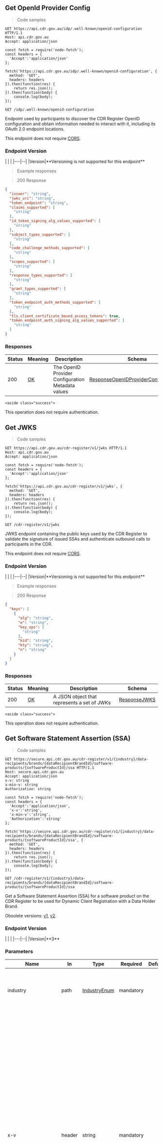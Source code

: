 

<!-- Endpoint tag group description -->
<!-- Register Operations endpoints -->

<h2 id="cdr-register-api_get-openid-provider-config">Get OpenId Provider Config</h2>
<p id="get-openid-provider-config" class="orig-anchor"></p>

> Code samples

```http
GET https://api.cdr.gov.au/idp/.well-known/openid-configuration HTTP/1.1
Host: api.cdr.gov.au
Accept: application/json
```

```javascript--nodejs
const fetch = require('node-fetch');
const headers = {
  'Accept':'application/json'
};

fetch('https://api.cdr.gov.au/idp/.well-known/openid-configuration', {
  method: 'GET',
  headers: headers
}).then(function(res) {
    return res.json();
}).then(function(body) {
    console.log(body);
});
```

`GET /idp/.well-known/openid-configuration`

Endpoint used by participants to discover the CDR Register OpenID configuration and obtain information needed to interact with it, including its OAuth 2.0 endpoint locations.

This endpoint does not require [CORS](#cors).

<h3 id="cdr-register-api_get-openid-provider-config_endpoint-version">Endpoint Version</h3>
|   |  |
|---|--|
|Version|**Versioning is not supported for this endpoint**

> Example responses

> 200 Response

```json
{
  "issuer": "string",
  "jwks_uri": "string",
  "token_endpoint": "string",
  "claims_supported": [
    "string"
  ],
  "id_token_signing_alg_values_supported": [
    "string"
  ],
  "subject_types_supported": [
    "string"
  ],
  "code_challenge_methods_supported": [
    "string"
  ],
  "scopes_supported": [
    "string"
  ],
  "response_types_supported": [
    "string"
  ],
  "grant_types_supported": [
    "string"
  ],
  "token_endpoint_auth_methods_supported": [
    "string"
  ],
  "tls_client_certificate_bound_access_tokens": true,
  "token_endpoint_auth_signing_alg_values_supported": [
    "string"
  ]
}
```

<h3 id="cdr-register-api_get-openid-provider-config_responses">Responses</h3>

|Status|Meaning|Description|Schema|
|---|---|---|---|
|200|[OK](https://tools.ietf.org/html/rfc7231#section-6.3.1)|The OpenID Provider Configuration Metadata values|[ResponseOpenIDProviderConfigMetadata](#schemacdr-register-apiresponseopenidproviderconfigmetadata)|

  
    <aside class="success">
This operation does not require authentication.
</aside>

  

<h2 id="cdr-register-api_get-jwks">Get JWKS</h2>
<p id="get-jwks" class="orig-anchor"></p>

> Code samples

```http
GET https://api.cdr.gov.au/cdr-register/v1/jwks HTTP/1.1
Host: api.cdr.gov.au
Accept: application/json
```

```javascript--nodejs
const fetch = require('node-fetch');
const headers = {
  'Accept':'application/json'
};

fetch('https://api.cdr.gov.au/cdr-register/v1/jwks', {
  method: 'GET',
  headers: headers
}).then(function(res) {
    return res.json();
}).then(function(body) {
    console.log(body);
});
```

`GET /cdr-register/v1/jwks`

JWKS endpoint containing the public keys used by the CDR Register to validate the signature of issued SSAs and authenticate outbound calls to participants in the CDR.

This endpoint does not require [CORS](#cors).

<h3 id="cdr-register-api_get-jwks_endpoint-version">Endpoint Version</h3>
|   |  |
|---|--|
|Version|**Versioning is not supported for this endpoint**

> Example responses

> 200 Response

```json
{
  "keys": [
    {
      "alg": "string",
      "e": "string",
      "key_ops": [
        "string"
      ],
      "kid": "string",
      "kty": "string",
      "n": "string"
    }
  ]
}
```

<h3 id="cdr-register-api_get-jwks_responses">Responses</h3>

|Status|Meaning|Description|Schema|
|---|---|---|---|
|200|[OK](https://tools.ietf.org/html/rfc7231#section-6.3.1)|A JSON object that represents a set of JWKs|[ResponseJWKS](#schemacdr-register-apiresponsejwks)|

  
    <aside class="success">
This operation does not require authentication.
</aside>

  

<h2 id="cdr-register-api_get-software-statement-assertion-ssa">Get Software Statement Assertion (SSA)</h2>
<p id="get-software-statement-assertion-ssa" class="orig-anchor"></p>

> Code samples

```http
GET https://secure.api.cdr.gov.au/cdr-register/v1/{industry}/data-recipients/brands/{dataRecipientBrandId}/software-products/{softwareProductId}/ssa HTTP/1.1
Host: secure.api.cdr.gov.au
Accept: application/json
x-v: string
x-min-v: string
Authorization: string
```

```javascript--nodejs
const fetch = require('node-fetch');
const headers = {
  'Accept':'application/json',
  'x-v':'string',
  'x-min-v':'string',
  'Authorization':'string'
};

fetch('https://secure.api.cdr.gov.au/cdr-register/v1/{industry}/data-recipients/brands/{dataRecipientBrandId}/software-products/{softwareProductId}/ssa', {
  method: 'GET',
  headers: headers
}).then(function(res) {
    return res.json();
}).then(function(body) {
    console.log(body);
});
```

`GET /cdr-register/v1/{industry}/data-recipients/brands/{dataRecipientBrandId}/software-products/{softwareProductId}/ssa`

Get a Software Statement Assertion (SSA) for a software product on the CDR Register to be used for Dynamic Client Registration with a Data Holder Brand.

Obsolete versions: [v1](includes/obsolete/get-software-statement-assertion-v1.html), [v2](includes/obsolete/get-software-statement-assertion-v2.html).

<h3 id="cdr-register-api_get-software-statement-assertion-ssa_endpoint-version">Endpoint Version</h3>
|   |  |
|---|--|
|Version|**3**

<h3 id="cdr-register-api_get-software-statement-assertion-ssa_parameters">Parameters</h3>

|Name|In|Type|Required|Default|Description|
|---|---|---|---|---|---|
|industry|path|[IndustryEnum](#schemacdr-register-apiindustryenum)|mandatory||The industry the participant is retrieving data for (Banking, etc.)|
|x-v|header|string|mandatory||Version of the API endpoint requested by the client. Must be set to a positive integer. The endpoint should respond with the highest supported version between [_x-min-v_](#request-headers) and [_x-v_](#request-headers). If the value of [_x-min-v_](#request-headers) is equal to or higher than the value of [_x-v_](#request-headers) then the [_x-min-v_](#request-headers) header should be treated as absent. If all versions requested are not supported then the endpoint **MUST** respond with a `406 Not Acceptable`. See [HTTP Headers](#request-headers).|
|x-min-v|header|string|optional||Minimum version of the API endpoint requested by the client. Must be set to a positive integer if provided. The endpoint should respond with the highest supported version between [_x-min-v_](#request-headers) and [_x-v_](#request-headers). If all versions requested are not supported then the endpoint **MUST** respond with a `406 Not Acceptable`.|
|dataRecipientBrandId|path|string|mandatory||Unique id for the Accredited Data Recipient Brand that the Software Product is associated with in the CDR Register.|
|softwareProductId|path|string|mandatory||Unique id for the Accredited Data Recipient Software Product in the CDR Register.|
|Authorization|header|[ExternalRef](#common-field-types)|mandatory||An Authorisation Token as per **[[RFC6750]](#nref-RFC6750)**.|

<h4 id="cdr-register-api_get-software-statement-assertion-ssa_enumerated-values-parameters">Enumerated Values</h4>

|Parameter|Value|
|---|---|
|industry|banking|
|industry|energy|
|industry|telco|
|industry|all|

> Example responses

> 200 Response

```json
"string"
```

<h3 id="cdr-register-api_get-software-statement-assertion-ssa_responses">Responses</h3>

|Status|Meaning|Description|Schema|
|---|---|---|---|
|200|[OK](https://tools.ietf.org/html/rfc7231#section-6.3.1)|Successful response|string|
|400|[Bad Request](https://tools.ietf.org/html/rfc7231#section-6.5.1)|Missing Required Header / Invalid Version / Invalid Path Parameter|[ResponseErrorListV2](#schemacdr-register-apiresponseerrorlistv2)|
|401|[Unauthorized](https://tools.ietf.org/html/rfc7235#section-3.1)|Invalid Bearer Token|None|
|403|[Forbidden](https://tools.ietf.org/html/rfc7231#section-6.5.3)|Invalid BrandId|[ResponseErrorListV2](#schemacdr-register-apiresponseerrorlistv2)|
|404|[Not Found](https://tools.ietf.org/html/rfc7231#section-6.5.4)|Invalid Software Product|[ResponseErrorListV2](#schemacdr-register-apiresponseerrorlistv2)|
|406|[Not Acceptable](https://tools.ietf.org/html/rfc7231#section-6.5.6)|Unsupported Version|[ResponseErrorListV2](#schemacdr-register-apiresponseerrorlistv2)|
|422|[Unprocessable Entity](https://tools.ietf.org/html/rfc2518#section-10.3)|SSA validation failed|[ResponseErrorListV2](#schemacdr-register-apiresponseerrorlistv2)|

<h3 id="cdr-register-api_get-software-statement-assertion-ssa_response-headers">Response Headers</h3>

|Status|Header|Type|Required|Description|
|---|---|---|---|---|
|200|x-v|string|optional|The [payload version](#response-headers) that the endpoint has responded with.|
|401|WWW-Authenticate|[ExternalRef](#common-field-types)|optional|The Response Header Field as per **[[RFC6750]](#nref-RFC6750)**.|

  
    
      <aside class="notice">
To perform this operation, you must be authenticated and authorised with the following scopes:
<a href="#authorisation-scopes">cdr-register:read.</a>
</aside>

    
  

<!-- Endpoint tag group description -->
<!-- Register Data Holder discovery endpoints -->

<h2 id="cdr-register-api_get-data-holder-brands">Get Data Holder Brands</h2>
<p id="get-data-holder-brands" class="orig-anchor"></p>

> Code samples

```http
GET https://secure.api.cdr.gov.au/cdr-register/v1/{industry}/data-holders/brands HTTP/1.1
Host: secure.api.cdr.gov.au
Accept: application/json
Authorization: string
x-v: string
x-min-v: string
```

```javascript--nodejs
const fetch = require('node-fetch');
const headers = {
  'Accept':'application/json',
  'Authorization':'string',
  'x-v':'string',
  'x-min-v':'string'
};

fetch('https://secure.api.cdr.gov.au/cdr-register/v1/{industry}/data-holders/brands', {
  method: 'GET',
  headers: headers
}).then(function(res) {
    return res.json();
}).then(function(body) {
    console.log(body);
});
```

`GET /cdr-register/v1/{industry}/data-holders/brands`

Allows Data Recipients to discover Data Holder Brands available in the CDR ecosystem.

Obsolete versions: [v1](includes/obsolete/get-data-holder-brands-v1.html).

<h3 id="cdr-register-api_get-data-holder-brands_endpoint-version">Endpoint Version</h3>
|   |  |
|---|--|
|Version|**2**

<h3 id="cdr-register-api_get-data-holder-brands_parameters">Parameters</h3>

|Name|In|Type|Required|Default|Description|
|---|---|---|---|---|---|
|industry|path|[IndustryEnum](#schemacdr-register-apiindustryenum)|mandatory||The industry the participant is retrieving data for (Banking, etc.)|
|Authorization|header|[ExternalRef](#common-field-types)|mandatory||An Authorisation Token as per **[[RFC6750]](#nref-RFC6750)**.|
|x-v|header|string|mandatory||Version of the API endpoint requested by the client. Must be set to a positive integer. The endpoint should respond with the highest supported version between [_x-min-v_](#request-headers) and [_x-v_](#request-headers). If the value of [_x-min-v_](#request-headers) is equal to or higher than the value of [_x-v_](#request-headers) then the [_x-min-v_](#request-headers) header should be treated as absent. If all versions requested are not supported then the endpoint **MUST** respond with a `406 Not Acceptable`. See [HTTP Headers](#request-headers).|
|x-min-v|header|string|optional||Minimum version of the API endpoint requested by the client. Must be set to a positive integer if provided. The endpoint should respond with the highest supported version between [_x-min-v_](#request-headers) and [_x-v_](#request-headers). If all versions requested are not supported then the endpoint **MUST** respond with a `406 Not Acceptable`.|
|updated-since|query|[DateTimeString](#common-field-types)|optional||Query filter returns results updated since the specified date-time.|
|page|query|[PositiveInteger](#common-field-types)|optional|`1`|Page of results to request (standard pagination).|
|page-size|query|[PositiveInteger](#common-field-types)|optional|`25`|Page size to request. Default is 25 (standard pagination).|

<h4 id="cdr-register-api_get-data-holder-brands_enumerated-values-parameters">Enumerated Values</h4>

|Parameter|Value|
|---|---|
|industry|banking|
|industry|energy|
|industry|telco|
|industry|all|

> Example responses

> 200 Response

```json
{
  "data": [
    {
      "dataHolderBrandId": "string",
      "brandName": "string",
      "industries": [
        "banking"
      ],
      "logoUri": "string",
      "legalEntity": {
        "legalEntityId": "string",
        "legalEntityName": "string",
        "logoUri": "string",
        "registrationNumber": "string",
        "registrationDate": "string",
        "registeredCountry": "string",
        "abn": "string",
        "acn": "string",
        "arbn": "string",
        "anzsicDivision": "string",
        "organisationType": "SOLE_TRADER",
        "status": "ACTIVE"
      },
      "status": "ACTIVE",
      "endpointDetail": {
        "version": "string",
        "publicBaseUri": "string",
        "resourceBaseUri": "string",
        "infosecBaseUri": "string",
        "extensionBaseUri": "string",
        "websiteUri": "string"
      },
      "authDetails": [
        {
          "registerUType": "SIGNED-JWT",
          "jwksEndpoint": "string"
        }
      ],
      "lastUpdated": "string"
    }
  ],
  "links": {
    "first": "string",
    "last": "string",
    "next": "string",
    "prev": "string",
    "self": "string"
  },
  "meta": {
    "totalPages": 0,
    "totalRecords": 0
  }
}
```

<h3 id="cdr-register-api_get-data-holder-brands_responses">Responses</h3>

|Status|Meaning|Description|Schema|
|---|---|---|---|
|200|[OK](https://tools.ietf.org/html/rfc7231#section-6.3.1)|Successful response|[ResponseRegisterDataHolderBrandList](#schemacdr-register-apiresponseregisterdataholderbrandlist)|
|400|[Bad Request](https://tools.ietf.org/html/rfc7231#section-6.5.1)|Missing Required Header / Invalid Version / Invalid Path Parameter|[ResponseErrorListV2](#schemacdr-register-apiresponseerrorlistv2)|
|401|[Unauthorized](https://tools.ietf.org/html/rfc7235#section-3.1)|Invalid Bearer Token|None|
|406|[Not Acceptable](https://tools.ietf.org/html/rfc7231#section-6.5.6)|Unsupported Version|[ResponseErrorListV2](#schemacdr-register-apiresponseerrorlistv2)|

<h3 id="cdr-register-api_get-data-holder-brands_response-headers">Response Headers</h3>

|Status|Header|Type|Required|Description|
|---|---|---|---|---|
|200|x-v|string|mandatory|The [payload version](#response-headers) that the endpoint has responded with.|
|401|WWW-Authenticate|[ExternalRef](#common-field-types)|optional|The Response Header Field as per **[[RFC6750]](#nref-RFC6750)**.|

  
    
      <aside class="notice">
To perform this operation, you must be authenticated and authorised with the following scopes:
<a href="#authorisation-scopes">cdr-register:read.</a>
</aside>

    
  

<h2 id="cdr-register-api_get-data-holder-brands-summary">Get Data Holder Brands Summary</h2>
<p id="get-data-holder-brands-summary" class="orig-anchor"></p>

> Code samples

```http
GET https://api.cdr.gov.au/cdr-register/v1/{industry}/data-holders/brands/summary HTTP/1.1
Host: api.cdr.gov.au
Accept: application/json
x-v: string
x-min-v: string
If-None-Match: string
```

```javascript--nodejs
const fetch = require('node-fetch');
const headers = {
  'Accept':'application/json',
  'x-v':'string',
  'x-min-v':'string',
  'If-None-Match':'string'
};

fetch('https://api.cdr.gov.au/cdr-register/v1/{industry}/data-holders/brands/summary', {
  method: 'GET',
  headers: headers
}).then(function(res) {
    return res.json();
}).then(function(body) {
    console.log(body);
});
```

`GET /cdr-register/v1/{industry}/data-holders/brands/summary`

Endpoint used by participants to discover public details of Data Holder Brands from the CDR Register.

<h3 id="cdr-register-api_get-data-holder-brands-summary_endpoint-version">Endpoint Version</h3>
|   |  |
|---|--|
|Version|**1**

<h3 id="cdr-register-api_get-data-holder-brands-summary_parameters">Parameters</h3>

|Name|In|Type|Required|Default|Description|
|---|---|---|---|---|---|
|industry|path|[IndustryEnum](#schemacdr-register-apiindustryenum)|mandatory||The industry the participant is retrieving data for (Banking, etc.)|
|x-v|header|string|mandatory||Version of the API endpoint requested by the client. Must be set to a positive integer. The endpoint should respond with the highest supported version between [_x-min-v_](#request-headers) and [_x-v_](#request-headers). If the value of [_x-min-v_](#request-headers) is equal to or higher than the value of [_x-v_](#request-headers) then the [_x-min-v_](#request-headers) header should be treated as absent. If all versions requested are not supported then the endpoint **MUST** respond with a `406 Not Acceptable`. See [HTTP Headers](#request-headers).|
|x-min-v|header|string|optional||Minimum version of the API endpoint requested by the client. Must be set to a positive integer if provided. The endpoint should respond with the highest supported version between [_x-min-v_](#request-headers) and [_x-v_](#request-headers). If all versions requested are not supported then the endpoint **MUST** respond with a `406 Not Acceptable`.|
|If-None-Match|header|[ASCIIString](#common-field-types)|optional||Makes the request method conditional on a recipient cache or origin server not having any current representation of the target resource with an entity-tag that does not match any of those listed in the field-value.|

<h4 id="cdr-register-api_get-data-holder-brands-summary_enumerated-values-parameters">Enumerated Values</h4>

|Parameter|Value|
|---|---|
|industry|banking|
|industry|energy|
|industry|telco|
|industry|all|

> Example responses

> 200 Response

```json
{
  "data": [
    {
      "dataHolderBrandId": "string",
      "interimId": "string",
      "brandName": "string",
      "publicBaseUri": "string",
      "logoUri": "string",
      "industries": [
        "banking"
      ],
      "lastUpdated": "string",
      "abn": "string",
      "acn": "string",
      "arbn": "string"
    }
  ],
  "links": {
    "self": "string"
  },
  "meta": {}
}
```

<h3 id="cdr-register-api_get-data-holder-brands-summary_responses">Responses</h3>

|Status|Meaning|Description|Schema|
|---|---|---|---|
|200|[OK](https://tools.ietf.org/html/rfc7231#section-6.3.1)|Successful response|[ResponseDataHoldersBrandSummaryList](#schemacdr-register-apiresponsedataholdersbrandsummarylist)|
|304|[Not Modified](https://tools.ietf.org/html/rfc7232#section-4.1)|Not Modified - The current representation of the target resource matches with the entity-tag provided in the _If-None-Match_ request header|None|
|400|[Bad Request](https://tools.ietf.org/html/rfc7231#section-6.5.1)|Missing Required Header / Invalid Version / Invalid Path Parameter|[ResponseErrorListV2](#schemacdr-register-apiresponseerrorlistv2)|
|404|[Not Found](https://tools.ietf.org/html/rfc7231#section-6.5.4)|Industry Not Found|[ResponseErrorListV2](#schemacdr-register-apiresponseerrorlistv2)|
|406|[Not Acceptable](https://tools.ietf.org/html/rfc7231#section-6.5.6)|Unsupported Version|[ResponseErrorListV2](#schemacdr-register-apiresponseerrorlistv2)|

<h3 id="cdr-register-api_get-data-holder-brands-summary_response-headers">Response Headers</h3>

|Status|Header|Type|Required|Description|
|---|---|---|---|---|
|200|x-v|string|mandatory|The [payload version](#response-headers) that the endpoint has responded with.|
|200|Etag|[ASCIIString](#common-field-types)|optional|Entity tag that uniquely represents the requested resource.|
|304|Etag|[ASCIIString](#common-field-types)|optional|Entity tag that uniquely represents the requested resource.|

  
    <aside class="success">
This operation does not require authentication.
</aside>

  

<h2 id="cdr-register-api_get-data-holder-statuses">Get Data Holder Statuses</h2>
<p id="get-data-holder-statuses" class="orig-anchor"></p>

> Code samples

```http
GET https://api.cdr.gov.au/cdr-register/v1/{industry}/data-holders/status HTTP/1.1
Host: api.cdr.gov.au
Accept: application/json
x-v: 1
x-min-v: string
If-None-Match: string
```

```javascript--nodejs
const fetch = require('node-fetch');
const headers = {
  'Accept':'application/json',
  'x-v':'1',
  'x-min-v':'string',
  'If-None-Match':'string'
};

fetch('https://api.cdr.gov.au/cdr-register/v1/{industry}/data-holders/status', {
  method: 'GET',
  headers: headers
}).then(function(res) {
    return res.json();
}).then(function(body) {
    console.log(body);
});
```

`GET /cdr-register/v1/{industry}/data-holders/status`

Endpoint used by participants to discover the statuses for Data Holders from the CDR Register.

<h3 id="cdr-register-api_get-data-holder-statuses_endpoint-version">Endpoint Version</h3>
|   |  |
|---|--|
|Version|**1**

<h3 id="cdr-register-api_get-data-holder-statuses_parameters">Parameters</h3>

|Name|In|Type|Required|Default|Description|
|---|---|---|---|---|---|
|industry|path|[IndustryEnum](#schemacdr-register-apiindustryenum)|mandatory||The industry the participant is retrieving data for (Banking, etc.)|
|x-v|header|string|optional|`1`|The version of the API endpoint requested by the client. Must be set to a positive integer. For backwards compatiblity defaults to `1` if absent. Note that once version 1 is decommissioned the header will be mandatory for a valid response to be obtained.|
|x-min-v|header|string|optional||The [minimum version](#http-headers) of the API endpoint requested by the client. Must be set to a positive integer if provided.|
|If-None-Match|header|[ASCIIString](#common-field-types)|optional||Makes the request method conditional on a recipient cache or origin server not having any current representation of the target resource with an entity-tag that does not match any of those listed in the field-value.|

<h4 id="cdr-register-api_get-data-holder-statuses_enumerated-values-parameters">Enumerated Values</h4>

|Parameter|Value|
|---|---|
|industry|banking|
|industry|energy|
|industry|telco|
|industry|all|

> Example responses

> 200 Response

```json
{
  "data": [
    {
      "legalEntityId": "string",
      "status": "ACTIVE"
    }
  ],
  "links": {
    "self": "string"
  },
  "meta": {}
}
```

<h3 id="cdr-register-api_get-data-holder-statuses_responses">Responses</h3>

|Status|Meaning|Description|Schema|
|---|---|---|---|
|200|[OK](https://tools.ietf.org/html/rfc7231#section-6.3.1)|Successful response|[DataHoldersStatusList](#schemacdr-register-apidataholdersstatuslist)|
|304|[Not Modified](https://tools.ietf.org/html/rfc7232#section-4.1)|Not Modified - The current representation of the target resource matches with the entity-tag provided in the _If-None-Match_ request header|None|
|400|[Bad Request](https://tools.ietf.org/html/rfc7231#section-6.5.1)|Missing Required Header / Invalid Version / Invalid Path Parameter|[ResponseErrorListV2](#schemacdr-register-apiresponseerrorlistv2)|
|406|[Not Acceptable](https://tools.ietf.org/html/rfc7231#section-6.5.6)|Unsupported Version|[ResponseErrorListV2](#schemacdr-register-apiresponseerrorlistv2)|

<h3 id="cdr-register-api_get-data-holder-statuses_response-headers">Response Headers</h3>

|Status|Header|Type|Required|Description|
|---|---|---|---|---|
|200|x-v|string|mandatory|The [payload version](#response-headers) that the endpoint has responded with.|
|200|Etag|[ASCIIString](#common-field-types)|optional|Entity tag that uniquely represents the requested resource.|
|304|Etag|[ASCIIString](#common-field-types)|optional|Entity tag that uniquely represents the requested resource.|

  
    <aside class="success">
This operation does not require authentication.
</aside>

  

<!-- Endpoint tag group description -->
<!-- Register Data Recipient discovery endpoints -->

<h2 id="cdr-register-api_get-software-products-statuses">Get Software Products Statuses</h2>
<p id="get-software-products-statuses" class="orig-anchor"></p>

> Code samples

```http
GET https://api.cdr.gov.au/cdr-register/v1/{industry}/data-recipients/brands/software-products/status HTTP/1.1
Host: api.cdr.gov.au
Accept: application/json
x-v: string
x-min-v: string
If-None-Match: string
```

```javascript--nodejs
const fetch = require('node-fetch');
const headers = {
  'Accept':'application/json',
  'x-v':'string',
  'x-min-v':'string',
  'If-None-Match':'string'
};

fetch('https://api.cdr.gov.au/cdr-register/v1/{industry}/data-recipients/brands/software-products/status', {
  method: 'GET',
  headers: headers
}).then(function(res) {
    return res.json();
}).then(function(body) {
    console.log(body);
});
```

`GET /cdr-register/v1/{industry}/data-recipients/brands/software-products/status`

Endpoint used by participants to discover the statuses for software products from the CDR Register.

Obsolete versions: [v1](includes/obsolete/get-software-product-statuses-v1.html).

<h3 id="cdr-register-api_get-software-products-statuses_endpoint-version">Endpoint Version</h3>
|   |  |
|---|--|
|Version|**2**

<h3 id="cdr-register-api_get-software-products-statuses_parameters">Parameters</h3>

|Name|In|Type|Required|Default|Description|
|---|---|---|---|---|---|
|industry|path|[IndustryEnum](#schemacdr-register-apiindustryenum)|mandatory||The industry the participant is retrieving data for (Banking, etc.)|
|x-v|header|string|mandatory||Version of the API endpoint requested by the client. Must be set to a positive integer. The endpoint should respond with the highest supported version between [_x-min-v_](#request-headers) and [_x-v_](#request-headers). If the value of [_x-min-v_](#request-headers) is equal to or higher than the value of [_x-v_](#request-headers) then the [_x-min-v_](#request-headers) header should be treated as absent. If all versions requested are not supported then the endpoint **MUST** respond with a `406 Not Acceptable`. See [HTTP Headers](#request-headers).|
|x-min-v|header|string|optional||Minimum version of the API endpoint requested by the client. Must be set to a positive integer if provided. The endpoint should respond with the highest supported version between [_x-min-v_](#request-headers) and [_x-v_](#request-headers). If all versions requested are not supported then the endpoint **MUST** respond with a `406 Not Acceptable`.|
|If-None-Match|header|[ASCIIString](#common-field-types)|optional||Makes the request method conditional on a recipient cache or origin server not having any current representation of the target resource with an entity-tag that does not match any of those listed in the field-value.|

<h4 id="cdr-register-api_get-software-products-statuses_enumerated-values-parameters">Enumerated Values</h4>

|Parameter|Value|
|---|---|
|industry|banking|
|industry|energy|
|industry|telco|
|industry|all|

> Example responses

> 200 Response

```json
{
  "data": [
    {
      "softwareProductId": "string",
      "status": "ACTIVE"
    }
  ],
  "links": {
    "self": "string"
  },
  "meta": {}
}
```

<h3 id="cdr-register-api_get-software-products-statuses_responses">Responses</h3>

|Status|Meaning|Description|Schema|
|---|---|---|---|
|200|[OK](https://tools.ietf.org/html/rfc7231#section-6.3.1)|Successful response|[SoftwareProductsStatusList](#schemacdr-register-apisoftwareproductsstatuslist)|
|304|[Not Modified](https://tools.ietf.org/html/rfc7232#section-4.1)|Not Modified - The current representation of the target resource matches with the entity-tag provided in the _If-None-Match_ request header|None|
|400|[Bad Request](https://tools.ietf.org/html/rfc7231#section-6.5.1)|Missing Required Header / Invalid Version / Invalid Path Parameter|[ResponseErrorListV2](#schemacdr-register-apiresponseerrorlistv2)|
|406|[Not Acceptable](https://tools.ietf.org/html/rfc7231#section-6.5.6)|Unsupported Version|[ResponseErrorListV2](#schemacdr-register-apiresponseerrorlistv2)|

<h3 id="cdr-register-api_get-software-products-statuses_response-headers">Response Headers</h3>

|Status|Header|Type|Required|Description|
|---|---|---|---|---|
|200|x-v|string|mandatory|The [payload version](#response-headers) that the endpoint has responded with.|
|200|Etag|[ASCIIString](#common-field-types)|optional|Entity tag that uniquely represents the requested resource.|
|304|Etag|[ASCIIString](#common-field-types)|optional|Entity tag that uniquely represents the requested resource.|

  
    <aside class="success">
This operation does not require authentication.
</aside>

  

<h2 id="cdr-register-api_get-data-recipients-statuses">Get Data Recipients Statuses</h2>
<p id="get-data-recipients-statuses" class="orig-anchor"></p>

> Code samples

```http
GET https://api.cdr.gov.au/cdr-register/v1/{industry}/data-recipients/status HTTP/1.1
Host: api.cdr.gov.au
Accept: application/json
x-v: string
x-min-v: string
If-None-Match: string
```

```javascript--nodejs
const fetch = require('node-fetch');
const headers = {
  'Accept':'application/json',
  'x-v':'string',
  'x-min-v':'string',
  'If-None-Match':'string'
};

fetch('https://api.cdr.gov.au/cdr-register/v1/{industry}/data-recipients/status', {
  method: 'GET',
  headers: headers
}).then(function(res) {
    return res.json();
}).then(function(body) {
    console.log(body);
});
```

`GET /cdr-register/v1/{industry}/data-recipients/status`

Endpoint used by participants to discover the statuses for Data Recipients from the CDR Register.

Obsolete versions: [v1](includes/obsolete/get-data-recipient-statuses-v1.html).

<h3 id="cdr-register-api_get-data-recipients-statuses_endpoint-version">Endpoint Version</h3>
|   |  |
|---|--|
|Version|**2**

<h3 id="cdr-register-api_get-data-recipients-statuses_parameters">Parameters</h3>

|Name|In|Type|Required|Default|Description|
|---|---|---|---|---|---|
|industry|path|[IndustryEnum](#schemacdr-register-apiindustryenum)|mandatory||The industry the participant is retrieving data for (Banking, etc.)|
|x-v|header|string|mandatory||Version of the API endpoint requested by the client. Must be set to a positive integer. The endpoint should respond with the highest supported version between [_x-min-v_](#request-headers) and [_x-v_](#request-headers). If the value of [_x-min-v_](#request-headers) is equal to or higher than the value of [_x-v_](#request-headers) then the [_x-min-v_](#request-headers) header should be treated as absent. If all versions requested are not supported then the endpoint **MUST** respond with a `406 Not Acceptable`. See [HTTP Headers](#request-headers).|
|x-min-v|header|string|optional||Minimum version of the API endpoint requested by the client. Must be set to a positive integer if provided. The endpoint should respond with the highest supported version between [_x-min-v_](#request-headers) and [_x-v_](#request-headers). If all versions requested are not supported then the endpoint **MUST** respond with a `406 Not Acceptable`.|
|If-None-Match|header|[ASCIIString](#common-field-types)|optional||Makes the request method conditional on a recipient cache or origin server not having any current representation of the target resource with an entity-tag that does not match any of those listed in the field-value.|

<h4 id="cdr-register-api_get-data-recipients-statuses_enumerated-values-parameters">Enumerated Values</h4>

|Parameter|Value|
|---|---|
|industry|banking|
|industry|energy|
|industry|telco|
|industry|all|

> Example responses

> 200 Response

```json
{
  "data": [
    {
      "legalEntityId": "string",
      "status": "ACTIVE"
    }
  ],
  "links": {
    "self": "string"
  },
  "meta": {}
}
```

<h3 id="cdr-register-api_get-data-recipients-statuses_responses">Responses</h3>

|Status|Meaning|Description|Schema|
|---|---|---|---|
|200|[OK](https://tools.ietf.org/html/rfc7231#section-6.3.1)|Successful response|[DataRecipientsStatusList](#schemacdr-register-apidatarecipientsstatuslist)|
|304|[Not Modified](https://tools.ietf.org/html/rfc7232#section-4.1)|Not Modified - The current representation of the target resource matches with the entity-tag provided in the _If-None-Match_ request header|None|
|400|[Bad Request](https://tools.ietf.org/html/rfc7231#section-6.5.1)|Missing Required Header / Invalid Version / Invalid Path Parameter|[ResponseErrorListV2](#schemacdr-register-apiresponseerrorlistv2)|
|406|[Not Acceptable](https://tools.ietf.org/html/rfc7231#section-6.5.6)|Unsupported Version|[ResponseErrorListV2](#schemacdr-register-apiresponseerrorlistv2)|

<h3 id="cdr-register-api_get-data-recipients-statuses_response-headers">Response Headers</h3>

|Status|Header|Type|Required|Description|
|---|---|---|---|---|
|200|x-v|string|mandatory|The [payload version](#response-headers) that the endpoint has responded with.|
|200|Etag|[ASCIIString](#common-field-types)|optional|Entity tag that uniquely represents the requested resource.|
|304|Etag|[ASCIIString](#common-field-types)|optional|Entity tag that uniquely represents the requested resource.|

  
    <aside class="success">
This operation does not require authentication.
</aside>

  

<h2 id="cdr-register-api_get-data-recipients">Get Data Recipients</h2>
<p id="get-data-recipients" class="orig-anchor"></p>

> Code samples

```http
GET https://api.cdr.gov.au/cdr-register/v1/{industry}/data-recipients HTTP/1.1
Host: api.cdr.gov.au
Accept: application/json
x-v: string
x-min-v: string
If-None-Match: string
```

```javascript--nodejs
const fetch = require('node-fetch');
const headers = {
  'Accept':'application/json',
  'x-v':'string',
  'x-min-v':'string',
  'If-None-Match':'string'
};

fetch('https://api.cdr.gov.au/cdr-register/v1/{industry}/data-recipients', {
  method: 'GET',
  headers: headers
}).then(function(res) {
    return res.json();
}).then(function(body) {
    console.log(body);
});
```

`GET /cdr-register/v1/{industry}/data-recipients`

Endpoint used by participants to discover data recipients and associated brands and software products, available in the CDR ecosystem.

Obsolete versions: [v2](includes/obsolete/get-data-recipients-v2.html).

<h3 id="cdr-register-api_get-data-recipients_endpoint-version">Endpoint Version</h3>
|   |  |
|---|--|
|Version|**3**

<h3 id="cdr-register-api_get-data-recipients_parameters">Parameters</h3>

|Name|In|Type|Required|Default|Description|
|---|---|---|---|---|---|
|industry|path|[IndustryEnum](#schemacdr-register-apiindustryenum)|mandatory||The industry the participant is retrieving data for (Banking, etc.)|
|x-v|header|string|mandatory||Version of the API endpoint requested by the client. Must be set to a positive integer. The endpoint should respond with the highest supported version between [_x-min-v_](#request-headers) and [_x-v_](#request-headers). If the value of [_x-min-v_](#request-headers) is equal to or higher than the value of [_x-v_](#request-headers) then the [_x-min-v_](#request-headers) header should be treated as absent. If all versions requested are not supported then the endpoint **MUST** respond with a `406 Not Acceptable`. See [HTTP Headers](#request-headers).|
|x-min-v|header|string|optional||Minimum version of the API endpoint requested by the client. Must be set to a positive integer if provided. The endpoint should respond with the highest supported version between [_x-min-v_](#request-headers) and [_x-v_](#request-headers). If all versions requested are not supported then the endpoint **MUST** respond with a `406 Not Acceptable`.|
|If-None-Match|header|[ASCIIString](#common-field-types)|optional||Makes the request method conditional on a recipient cache or origin server not having any current representation of the target resource with an entity-tag that does not match any of those listed in the field-value.|

<h4 id="cdr-register-api_get-data-recipients_enumerated-values-parameters">Enumerated Values</h4>

|Parameter|Value|
|---|---|
|industry|banking|
|industry|energy|
|industry|telco|
|industry|all|

> Example responses

> 200 Response

```json
{
  "data": [
    {
      "legalEntityId": "string",
      "legalEntityName": "string",
      "accreditationNumber": "string",
      "accreditationLevel": "UNRESTRICTED",
      "logoUri": "string",
      "dataRecipientBrands": [
        {
          "dataRecipientBrandId": "string",
          "brandName": "string",
          "logoUri": "string",
          "softwareProducts": [
            {
              "softwareProductId": "string",
              "softwareProductName": "string",
              "softwareProductDescription": "string",
              "logoUri": "string",
              "status": "ACTIVE"
            }
          ],
          "status": "ACTIVE"
        }
      ],
      "status": "ACTIVE",
      "lastUpdated": "string"
    }
  ],
  "links": {
    "self": "string"
  },
  "meta": {}
}
```

<h3 id="cdr-register-api_get-data-recipients_responses">Responses</h3>

|Status|Meaning|Description|Schema|
|---|---|---|---|
|200|[OK](https://tools.ietf.org/html/rfc7231#section-6.3.1)|Successful response|[ResponseRegisterDataRecipientList](#schemacdr-register-apiresponseregisterdatarecipientlist)|
|304|[Not Modified](https://tools.ietf.org/html/rfc7232#section-4.1)|Not Modified - The current representation of the target resource matches with the entity-tag provided in the _If-None-Match_ request header|None|
|400|[Bad Request](https://tools.ietf.org/html/rfc7231#section-6.5.1)|Missing Required Header / Invalid Version / Invalid Path Parameter|[ResponseErrorListV2](#schemacdr-register-apiresponseerrorlistv2)|
|406|[Not Acceptable](https://tools.ietf.org/html/rfc7231#section-6.5.6)|Unsupported Version|[ResponseErrorListV2](#schemacdr-register-apiresponseerrorlistv2)|

<h3 id="cdr-register-api_get-data-recipients_response-headers">Response Headers</h3>

|Status|Header|Type|Required|Description|
|---|---|---|---|---|
|200|x-v|string|mandatory|The [payload version](#response-headers) that the endpoint has responded with.|
|200|Etag|[ASCIIString](#common-field-types)|optional|Entity tag that uniquely represents the requested resource.|
|304|Etag|[ASCIIString](#common-field-types)|optional|Entity tag that uniquely represents the requested resource.|

  
    <aside class="success">
This operation does not require authentication.
</aside>

  

<h2 class="schema-heading" id="cdr-register-api-schemas">Schemas</h2>

<h3 class="schema-toc" id="cdr-register-api_schemas_tocSresponseopenidproviderconfigmetadata">ResponseOpenIDProviderConfigMetadata</h3>
<p id="tocSresponseopenidproviderconfigmetadata" class="orig-anchor"></p>

<p>
  <a id="cdr-register-api_schema-base_responseopenidproviderconfigmetadata"></a>
  <a class="schema-anchor" id="schemacdr-register-apiresponseopenidproviderconfigmetadata"></a>
</p>

```json
{
  "issuer": "string",
  "jwks_uri": "string",
  "token_endpoint": "string",
  "claims_supported": [
    "string"
  ],
  "id_token_signing_alg_values_supported": [
    "string"
  ],
  "subject_types_supported": [
    "string"
  ],
  "code_challenge_methods_supported": [
    "string"
  ],
  "scopes_supported": [
    "string"
  ],
  "response_types_supported": [
    "string"
  ],
  "grant_types_supported": [
    "string"
  ],
  "token_endpoint_auth_methods_supported": [
    "string"
  ],
  "tls_client_certificate_bound_access_tokens": true,
  "token_endpoint_auth_signing_alg_values_supported": [
    "string"
  ]
}
```

*Response containing the Open ID Provider Configuration Metadata.*

<h3 id="cdr-register-api_responseopenidproviderconfigmetadata_properties">Properties</h3>

|Name|Type|Required|Default|Description|
|---|---|---|---|---|
|issuer|[URIString](#common-field-types)|mandatory||URL using the https scheme with no query or fragment component that the CDR Register asserts as its Issuer Identifier.|
|jwks_uri|[URIString](#common-field-types)|mandatory||URL of the CDR Register's JSON Web Key Set **[[JWK]](#nref-JWK)** document. This contains the signing key(s) used to validate access tokens issued from the CDR Register. Note that this differs from the JWKS endpoint used to validate SSAs and CDR Register client authentication.|
|token_endpoint|[URIString](#common-field-types)|mandatory||URL of the CDR Register's OAuth 2.0 Token Endpoint.|
|claims_supported|[string]|mandatory||JSON array containing a list of the Claim Names of the Claims that the CDR Register supplies values for.|
|id_token_signing_alg_values_supported|[string]|mandatory||JSON array containing a list of the JWS signing algorithms (alg values) supported by the CDR Register for the ID Token to encode the Claims in a JWT. Given the CDR Register does not issue ID tokens, this field can be safely ignored.|
|subject_types_supported|[string]|mandatory||JSON array containing a list of the Subject Identifier types that the CDR Register supports. Given the CDR Register does not issue ID tokens, this field can be safely ignored.|
|code_challenge_methods_supported|[string]|mandatory||JSON array containing a list of Proof Key for Code Exchange (PKCE) **[[RFC7636]](#nref-RFC7636)** code challenge methods supported by this authorization server. Given the CDR Register does not support PKCE, this field can be safely ignored.|
|scopes_supported|[string]|mandatory||JSON array containing a list of the OAuth 2.0 **[[RFC6749]](#nref-RFC6749)** scope values that the CDR Register supports.|
|response_types_supported|[string]|mandatory||JSON array containing a list of the OAuth 2.0 _response_type_ values that the CDR Register supports.|
|grant_types_supported|[string]|mandatory||JSON array containing a list of the OAuth 2.0 Grant Type values that the CDR Register supports.|
|token_endpoint_auth_methods_supported|[string]|mandatory||JSON array containing a list of Client Authentication methods supported by this Token Endpoint.|
|tls_client_certificate_bound_access_tokens|[Boolean](#common-field-types)|mandatory||Boolean value indicating server support for mutual TLS client certificate bound access tokens.|
|token_endpoint_auth_signing_alg_values_supported|[string]|mandatory||JSON array containing a list of the JWS signing algorithms (_alg_ values) supported by the token endpoint for the signature on the JWT **[[JWT]](#nref-JWT)** used to authenticate the client at the token endpoint for the `private_key_jwt` authentication method.|

<h3 class="schema-toc" id="cdr-register-api_schemas_tocSresponsejwks">ResponseJWKS</h3>
<p id="tocSresponsejwks" class="orig-anchor"></p>

<p>
  <a id="cdr-register-api_schema-base_responsejwks"></a>
  <a class="schema-anchor" id="schemacdr-register-apiresponsejwks"></a>
</p>

```json
{
  "keys": [
    {
      "alg": "string",
      "e": "string",
      "key_ops": [
        "string"
      ],
      "kid": "string",
      "kty": "string",
      "n": "string"
    }
  ]
}
```

*Response containing the JSON Web Key Set.*

<h3 id="cdr-register-api_responsejwks_properties">Properties</h3>

|Name|Type|Required|Default|Description|
|---|---|---|---|---|
|keys|[[JWK](#schemacdr-register-apijwk)]|mandatory||The value of the _keys_ parameter is an array of JWK values.|

<h3 class="schema-toc" id="cdr-register-api_schemas_tocSjwk">JWK</h3>
<p id="tocSjwk" class="orig-anchor"></p>

<p>
  <a id="cdr-register-api_schema-base_jwk"></a>
  <a class="schema-anchor" id="schemacdr-register-apijwk"></a>
</p>

```json
{
  "alg": "string",
  "e": "string",
  "key_ops": [
    "string"
  ],
  "kid": "string",
  "kty": "string",
  "n": "string"
}
```

*Object representing a JSON Web Key.*

<h3 id="cdr-register-api_jwk_properties">Properties</h3>

|Name|Type|Required|Default|Description|
|---|---|---|---|---|
|alg|[ExternalRef](#common-field-types)|mandatory||The _alg_ (algorithm) parameter identifies the algorithm intended for use with the key.|
|e|[ExternalRef](#common-field-types)|mandatory||The _e_ RSA public exponent parameter.|
|key_ops|[[ExternalRef]](#common-field-types)|mandatory||The _key_ops_ (key operations) parameter identifies the operation(s) for which the key is intended to be used.|
|kid|[ExternalRef](#common-field-types)|mandatory||The _kid_ (key ID) parameter is partially used to match a specific key. Note the _kid_ parameter is not guaranteed to be unique and additional parameters should be used to progressively identify a key within a set.|
|kty|[ExternalRef](#common-field-types)|mandatory||The _kty_ (key type) parameter identifies the cryptographic algorithm family used with the key.|
|n|[ExternalRef](#common-field-types)|mandatory||The _n_ RSA public modulus parameter.|

<h3 class="schema-toc" id="cdr-register-api_schemas_tocSresponseregisterdataholderbrandlist">ResponseRegisterDataHolderBrandList</h3>
<p id="tocSresponseregisterdataholderbrandlist" class="orig-anchor"></p>

<p>
  <a id="cdr-register-api_schema-base_responseregisterdataholderbrandlist"></a>
  <a class="schema-anchor" id="schemacdr-register-apiresponseregisterdataholderbrandlist"></a>
</p>

```json
{
  "data": [
    {
      "dataHolderBrandId": "string",
      "brandName": "string",
      "industries": [
        "banking"
      ],
      "logoUri": "string",
      "legalEntity": {
        "legalEntityId": "string",
        "legalEntityName": "string",
        "logoUri": "string",
        "registrationNumber": "string",
        "registrationDate": "string",
        "registeredCountry": "string",
        "abn": "string",
        "acn": "string",
        "arbn": "string",
        "anzsicDivision": "string",
        "organisationType": "SOLE_TRADER",
        "status": "ACTIVE"
      },
      "status": "ACTIVE",
      "endpointDetail": {
        "version": "string",
        "publicBaseUri": "string",
        "resourceBaseUri": "string",
        "infosecBaseUri": "string",
        "extensionBaseUri": "string",
        "websiteUri": "string"
      },
      "authDetails": [
        {
          "registerUType": "SIGNED-JWT",
          "jwksEndpoint": "string"
        }
      ],
      "lastUpdated": "string"
    }
  ],
  "links": {
    "first": "string",
    "last": "string",
    "next": "string",
    "prev": "string",
    "self": "string"
  },
  "meta": {
    "totalPages": 0,
    "totalRecords": 0
  }
}
```

*Response containing a list of CDR Register Data Holder Brand objects.*

<h3 id="cdr-register-api_responseregisterdataholderbrandlist_properties">Properties</h3>

|Name|Type|Required|Default|Description|
|---|---|---|---|---|
|data|[[RegisterDataHolderBrand](#schemacdr-register-apiregisterdataholderbrand)]|mandatory||Response data for the query.|
|links|[LinksPaginated](#schemacdr-register-apilinkspaginated)|mandatory||none|
|meta|[MetaPaginated](#schemacdr-register-apimetapaginated)|mandatory||none|

<h3 class="schema-toc" id="cdr-register-api_schemas_tocSregisterdataholderbrand">RegisterDataHolderBrand</h3>
<p id="tocSregisterdataholderbrand" class="orig-anchor"></p>

<p>
  <a id="cdr-register-api_schema-base_registerdataholderbrand"></a>
  <a class="schema-anchor" id="schemacdr-register-apiregisterdataholderbrand"></a>
</p>

```json
{
  "dataHolderBrandId": "string",
  "brandName": "string",
  "industries": [
    "banking"
  ],
  "logoUri": "string",
  "legalEntity": {
    "legalEntityId": "string",
    "legalEntityName": "string",
    "logoUri": "string",
    "registrationNumber": "string",
    "registrationDate": "string",
    "registeredCountry": "string",
    "abn": "string",
    "acn": "string",
    "arbn": "string",
    "anzsicDivision": "string",
    "organisationType": "SOLE_TRADER",
    "status": "ACTIVE"
  },
  "status": "ACTIVE",
  "endpointDetail": {
    "version": "string",
    "publicBaseUri": "string",
    "resourceBaseUri": "string",
    "infosecBaseUri": "string",
    "extensionBaseUri": "string",
    "websiteUri": "string"
  },
  "authDetails": [
    {
      "registerUType": "SIGNED-JWT",
      "jwksEndpoint": "string"
    }
  ],
  "lastUpdated": "string"
}
```

<h3 id="cdr-register-api_registerdataholderbrand_properties">Properties</h3>

|Name|Type|Required|Default|Description|
|---|---|---|---|---|
|dataHolderBrandId|string|mandatory||Unique id of the Data Holder Brand issued by the CDR Register.|
|brandName|string|mandatory||The name of Data Holder Brand.|
|industries|[[IndustriesEnum](#schemacdr-register-apiindustriesenum)]|mandatory||The industries the Data Holder Brand belongs to.|
|logoUri|[URIString](#common-field-types)|mandatory||Brand logo URI.|
|legalEntity|[LegalEntityDetail](#schemacdr-register-apilegalentitydetail)|mandatory||The data that is common to all organisations, regardless of the type (e.g., company, trust, partnership, government).|
|status|[Enum](#common-field-types)|mandatory||none|
|endpointDetail|[RegisterDataHolderBrandServiceEndpoint](#schemacdr-register-apiregisterdataholderbrandserviceendpoint)|mandatory||Endpoints related to Data Holder Brand services.|
|authDetails|[[RegisterDataHolderAuth](#schemacdr-register-apiregisterdataholderauth)]|mandatory||[Defines the mechanism used and associated endpoints for Data Holder to Data Recipient authentication.]|
|lastUpdated|[DateTimeString](#common-field-types)|mandatory||The date/time that the Data Holder Brand data was last updated in the Register.|

<h4 id="cdr-register-api_registerdataholderbrand_enumerated-values-main">Enumerated Values</h4>

|Property|Value|
|---|---|
|status|ACTIVE|
|status|INACTIVE|
|status|REMOVED|

<h3 class="schema-toc" id="cdr-register-api_schemas_tocSresponsedataholdersbrandsummarylist">ResponseDataHoldersBrandSummaryList</h3>
<p id="tocSresponsedataholdersbrandsummarylist" class="orig-anchor"></p>

<p>
  <a id="cdr-register-api_schema-base_responsedataholdersbrandsummarylist"></a>
  <a class="schema-anchor" id="schemacdr-register-apiresponsedataholdersbrandsummarylist"></a>
</p>

```json
{
  "data": [
    {
      "dataHolderBrandId": "string",
      "interimId": "string",
      "brandName": "string",
      "publicBaseUri": "string",
      "logoUri": "string",
      "industries": [
        "banking"
      ],
      "lastUpdated": "string",
      "abn": "string",
      "acn": "string",
      "arbn": "string"
    }
  ],
  "links": {
    "self": "string"
  },
  "meta": {}
}
```

<h3 id="cdr-register-api_responsedataholdersbrandsummarylist_properties">Properties</h3>

|Name|Type|Required|Default|Description|
|---|---|---|---|---|
|data|[[DataHolderBrandSummary](#schemacdr-register-apidataholderbrandsummary)]|mandatory||Response data for the query.|
|links|[Links](#schemacdr-register-apilinks)|mandatory||none|
|meta|[Meta](#schemacdr-register-apimeta)|mandatory||none|

<h3 class="schema-toc" id="cdr-register-api_schemas_tocSdataholderbrandsummary">DataHolderBrandSummary</h3>
<p id="tocSdataholderbrandsummary" class="orig-anchor"></p>

<p>
  <a id="cdr-register-api_schema-base_dataholderbrandsummary"></a>
  <a class="schema-anchor" id="schemacdr-register-apidataholderbrandsummary"></a>
</p>

```json
{
  "dataHolderBrandId": "string",
  "interimId": "string",
  "brandName": "string",
  "publicBaseUri": "string",
  "logoUri": "string",
  "industries": [
    "banking"
  ],
  "lastUpdated": "string",
  "abn": "string",
  "acn": "string",
  "arbn": "string"
}
```

<h3 id="cdr-register-api_dataholderbrandsummary_properties">Properties</h3>

|Name|Type|Required|Default|Description|
|---|---|---|---|---|
|dataHolderBrandId|string|optional||Unique id of the Data Holder Brand issued by the CDR Register.|
|interimId|string|optional||Interim id of the Data Holder Brand issued by the CDR Register. This is to be used to uniquely identify the record when _dataHolderBrandId_ is not populated and is not to be reused.|
|brandName|string|mandatory||The name of Data Holder Brand.|
|publicBaseUri|[URIString](#common-field-types)|mandatory||Base URI for the Data Holder's Consumer Data Standard public endpoints.|
|logoUri|[URIString](#common-field-types)|mandatory||Brand logo URI.|
|industries|[[IndustriesEnum](#schemacdr-register-apiindustriesenum)]|mandatory||The industries the Data Holder Brand belongs to.|
|lastUpdated|[DateTimeString](#common-field-types)|mandatory||The date/time that the Data Holder Brand data was last updated in the Register.|
|abn|string|optional||Australian Business Number for the organisation.|
|acn|string|optional||Australian Company Number for the organisation.|
|arbn|string|optional||Australian Registered Body Number. ARBNs are issued to registrable Australian bodies and foreign companies.|

<h3 class="schema-toc" id="cdr-register-api_schemas_tocSindustryenum">IndustryEnum</h3>
<p id="tocSindustryenum" class="orig-anchor"></p>

<p>
  <a id="cdr-register-api_schema-base_industryenum"></a>
  <a class="schema-anchor" id="schemacdr-register-apiindustryenum"></a>
</p>

```json
"banking"
```

<h3 id="cdr-register-api_industryenum_properties">Properties</h3>

|Name|Type|Required|Default|Description|
|---|---|---|---|---|
|*anonymous*|[Enum](#common-field-types)|mandatory||none|

<h4 id="cdr-register-api_industryenum_enumerated-values-main">Enumerated Values</h4>

|Property|Value|
|---|---|
|*anonymous*|banking|
|*anonymous*|energy|
|*anonymous*|telco|
|*anonymous*|all|

<h3 class="schema-toc" id="cdr-register-api_schemas_tocSindustriesenum">IndustriesEnum</h3>
<p id="tocSindustriesenum" class="orig-anchor"></p>

<p>
  <a id="cdr-register-api_schema-base_industriesenum"></a>
  <a class="schema-anchor" id="schemacdr-register-apiindustriesenum"></a>
</p>

```json
"banking"
```

<h3 id="cdr-register-api_industriesenum_properties">Properties</h3>

|Name|Type|Required|Default|Description|
|---|---|---|---|---|
|*anonymous*|[Enum](#common-field-types)|mandatory||none|

<h4 id="cdr-register-api_industriesenum_enumerated-values-main">Enumerated Values</h4>

|Property|Value|
|---|---|
|*anonymous*|banking|
|*anonymous*|energy|
|*anonymous*|telco|

<h3 class="schema-toc" id="cdr-register-api_schemas_tocSdataholdersstatuslist">DataHoldersStatusList</h3>
<p id="tocSdataholdersstatuslist" class="orig-anchor"></p>

<p>
  <a id="cdr-register-api_schema-base_dataholdersstatuslist"></a>
  <a class="schema-anchor" id="schemacdr-register-apidataholdersstatuslist"></a>
</p>

```json
{
  "data": [
    {
      "legalEntityId": "string",
      "status": "ACTIVE"
    }
  ],
  "links": {
    "self": "string"
  },
  "meta": {}
}
```

<h3 id="cdr-register-api_dataholdersstatuslist_properties">Properties</h3>

|Name|Type|Required|Default|Description|
|---|---|---|---|---|
|data|[[DataHolderStatus](#schemacdr-register-apidataholderstatus)]|mandatory||Response data for the query.|
|links|[Links](#schemacdr-register-apilinks)|mandatory||none|
|meta|[Meta](#schemacdr-register-apimeta)|mandatory||none|

<h3 class="schema-toc" id="cdr-register-api_schemas_tocSdataholderstatus">DataHolderStatus</h3>
<p id="tocSdataholderstatus" class="orig-anchor"></p>

<p>
  <a id="cdr-register-api_schema-base_dataholderstatus"></a>
  <a class="schema-anchor" id="schemacdr-register-apidataholderstatus"></a>
</p>

```json
{
  "legalEntityId": "string",
  "status": "ACTIVE"
}
```

<h3 id="cdr-register-api_dataholderstatus_properties">Properties</h3>

|Name|Type|Required|Default|Description|
|---|---|---|---|---|
|legalEntityId|string|mandatory||Unique id of the Data Holder Legal Entity issued by the CDR Register.|
|status|[Enum](#common-field-types)|mandatory||Data Holder status in the CDR Register.|

<h4 id="cdr-register-api_dataholderstatus_enumerated-values-main">Enumerated Values</h4>

|Property|Value|
|---|---|
|status|ACTIVE|
|status|REMOVED|

<h3 class="schema-toc" id="cdr-register-api_schemas_tocSsoftwareproductsstatuslist">SoftwareProductsStatusList</h3>
<p id="tocSsoftwareproductsstatuslist" class="orig-anchor"></p>

<p>
  <a id="cdr-register-api_schema-base_softwareproductsstatuslist"></a>
  <a class="schema-anchor" id="schemacdr-register-apisoftwareproductsstatuslist"></a>
</p>

```json
{
  "data": [
    {
      "softwareProductId": "string",
      "status": "ACTIVE"
    }
  ],
  "links": {
    "self": "string"
  },
  "meta": {}
}
```

<h3 id="cdr-register-api_softwareproductsstatuslist_properties">Properties</h3>

|Name|Type|Required|Default|Description|
|---|---|---|---|---|
|data|[[SoftwareProductStatus](#schemacdr-register-apisoftwareproductstatus)]|mandatory||Response data for the query.|
|links|[Links](#schemacdr-register-apilinks)|mandatory||none|
|meta|[Meta](#schemacdr-register-apimeta)|mandatory||none|

<h3 class="schema-toc" id="cdr-register-api_schemas_tocSsoftwareproductstatus">SoftwareProductStatus</h3>
<p id="tocSsoftwareproductstatus" class="orig-anchor"></p>

<p>
  <a id="cdr-register-api_schema-base_softwareproductstatus"></a>
  <a class="schema-anchor" id="schemacdr-register-apisoftwareproductstatus"></a>
</p>

```json
{
  "softwareProductId": "string",
  "status": "ACTIVE"
}
```

<h3 id="cdr-register-api_softwareproductstatus_properties">Properties</h3>

|Name|Type|Required|Default|Description|
|---|---|---|---|---|
|softwareProductId|string|mandatory||Unique id of the software product issued by the CDR Register.|
|status|[Enum](#common-field-types)|mandatory||Software product status in the CDR Register.|

<h4 id="cdr-register-api_softwareproductstatus_enumerated-values-main">Enumerated Values</h4>

|Property|Value|
|---|---|
|status|ACTIVE|
|status|INACTIVE|
|status|REMOVED|

<h3 class="schema-toc" id="cdr-register-api_schemas_tocSdatarecipientsstatuslist">DataRecipientsStatusList</h3>
<p id="tocSdatarecipientsstatuslist" class="orig-anchor"></p>

<p>
  <a id="cdr-register-api_schema-base_datarecipientsstatuslist"></a>
  <a class="schema-anchor" id="schemacdr-register-apidatarecipientsstatuslist"></a>
</p>

```json
{
  "data": [
    {
      "legalEntityId": "string",
      "status": "ACTIVE"
    }
  ],
  "links": {
    "self": "string"
  },
  "meta": {}
}
```

<h3 id="cdr-register-api_datarecipientsstatuslist_properties">Properties</h3>

|Name|Type|Required|Default|Description|
|---|---|---|---|---|
|data|[[DataRecipientStatus](#schemacdr-register-apidatarecipientstatus)]|mandatory||Response data for the query.|
|links|[Links](#schemacdr-register-apilinks)|mandatory||none|
|meta|[Meta](#schemacdr-register-apimeta)|mandatory||none|

<h3 class="schema-toc" id="cdr-register-api_schemas_tocSdatarecipientstatus">DataRecipientStatus</h3>
<p id="tocSdatarecipientstatus" class="orig-anchor"></p>

<p>
  <a id="cdr-register-api_schema-base_datarecipientstatus"></a>
  <a class="schema-anchor" id="schemacdr-register-apidatarecipientstatus"></a>
</p>

```json
{
  "legalEntityId": "string",
  "status": "ACTIVE"
}
```

<h3 id="cdr-register-api_datarecipientstatus_properties">Properties</h3>

|Name|Type|Required|Default|Description|
|---|---|---|---|---|
|legalEntityId|string|mandatory||Unique id of the Data Recipient Legal Entity issued by the CDR Register.|
|status|[Enum](#common-field-types)|mandatory||Data Recipient status in the CDR Register.|

<h4 id="cdr-register-api_datarecipientstatus_enumerated-values-main">Enumerated Values</h4>

|Property|Value|
|---|---|
|status|ACTIVE|
|status|SUSPENDED|
|status|REVOKED|
|status|SURRENDERED|

<h3 class="schema-toc" id="cdr-register-api_schemas_tocSresponseregisterdatarecipientlist">ResponseRegisterDataRecipientList</h3>
<p id="tocSresponseregisterdatarecipientlist" class="orig-anchor"></p>

<p>
  <a id="cdr-register-api_schema-base_responseregisterdatarecipientlist"></a>
  <a class="schema-anchor" id="schemacdr-register-apiresponseregisterdatarecipientlist"></a>
</p>

```json
{
  "data": [
    {
      "legalEntityId": "string",
      "legalEntityName": "string",
      "accreditationNumber": "string",
      "accreditationLevel": "UNRESTRICTED",
      "logoUri": "string",
      "dataRecipientBrands": [
        {
          "dataRecipientBrandId": "string",
          "brandName": "string",
          "logoUri": "string",
          "softwareProducts": [
            {
              "softwareProductId": "string",
              "softwareProductName": "string",
              "softwareProductDescription": "string",
              "logoUri": "string",
              "status": "ACTIVE"
            }
          ],
          "status": "ACTIVE"
        }
      ],
      "status": "ACTIVE",
      "lastUpdated": "string"
    }
  ],
  "links": {
    "self": "string"
  },
  "meta": {}
}
```

*Response containing a list of Data Recipients in the CDR Register.*

<h3 id="cdr-register-api_responseregisterdatarecipientlist_properties">Properties</h3>

|Name|Type|Required|Default|Description|
|---|---|---|---|---|
|data|[[RegisterDataRecipient](#schemacdr-register-apiregisterdatarecipient)]|mandatory||Response data for the query.|
|links|[Links](#schemacdr-register-apilinks)|mandatory||none|
|meta|[Meta](#schemacdr-register-apimeta)|mandatory||none|

<h3 class="schema-toc" id="cdr-register-api_schemas_tocSregisterdatarecipient">RegisterDataRecipient</h3>
<p id="tocSregisterdatarecipient" class="orig-anchor"></p>

<p>
  <a id="cdr-register-api_schema-base_registerdatarecipient"></a>
  <a class="schema-anchor" id="schemacdr-register-apiregisterdatarecipient"></a>
</p>

```json
{
  "legalEntityId": "string",
  "legalEntityName": "string",
  "accreditationNumber": "string",
  "accreditationLevel": "UNRESTRICTED",
  "logoUri": "string",
  "dataRecipientBrands": [
    {
      "dataRecipientBrandId": "string",
      "brandName": "string",
      "logoUri": "string",
      "softwareProducts": [
        {
          "softwareProductId": "string",
          "softwareProductName": "string",
          "softwareProductDescription": "string",
          "logoUri": "string",
          "status": "ACTIVE"
        }
      ],
      "status": "ACTIVE"
    }
  ],
  "status": "ACTIVE",
  "lastUpdated": "string"
}
```

<h3 id="cdr-register-api_registerdatarecipient_properties">Properties</h3>

|Name|Type|Required|Default|Description|
|---|---|---|---|---|
|legalEntityId|string|mandatory||Unique id of the Data Recipient Legal Entity issued by the CDR Register.|
|legalEntityName|string|mandatory||Legal name of the Data Recipient.|
|accreditationNumber|string|mandatory||CDR Register issued human readable unique number given to Data Recipients upon accreditation.|
|accreditationLevel|[Enum](#common-field-types)|mandatory||Accreditation level of the Data Recipient in the CDR Register.|
|logoUri|[URIString](#common-field-types)|mandatory||Legal Entity logo URI.|
|dataRecipientBrands|[[DataRecipientBrandMetaData](#schemacdr-register-apidatarecipientbrandmetadata)]|optional||[Metadata related to Data Recipient Brand.]|
|status|[Enum](#common-field-types)|mandatory||Data Recipient status in the CDR Register.|
|lastUpdated|[DateTimeString](#common-field-types)|mandatory||The date/time that the Legal Entity was last updated in the CDR Register.|

<h4 id="cdr-register-api_registerdatarecipient_enumerated-values-main">Enumerated Values</h4>

|Property|Value|
|---|---|
|accreditationLevel|UNRESTRICTED|
|accreditationLevel|SPONSORED|
|status|ACTIVE|
|status|SUSPENDED|
|status|REVOKED|
|status|SURRENDERED|

<h3 class="schema-toc" id="cdr-register-api_schemas_tocSdatarecipientbrandmetadata">DataRecipientBrandMetaData</h3>
<p id="tocSdatarecipientbrandmetadata" class="orig-anchor"></p>

<p>
  <a id="cdr-register-api_schema-base_datarecipientbrandmetadata"></a>
  <a class="schema-anchor" id="schemacdr-register-apidatarecipientbrandmetadata"></a>
</p>

```json
{
  "dataRecipientBrandId": "string",
  "brandName": "string",
  "logoUri": "string",
  "softwareProducts": [
    {
      "softwareProductId": "string",
      "softwareProductName": "string",
      "softwareProductDescription": "string",
      "logoUri": "string",
      "status": "ACTIVE"
    }
  ],
  "status": "ACTIVE"
}
```

*Metadata related to Data Recipient Brand.*

<h3 id="cdr-register-api_datarecipientbrandmetadata_properties">Properties</h3>

|Name|Type|Required|Default|Description|
|---|---|---|---|---|
|dataRecipientBrandId|string|mandatory||Unique id of the Data Recipient brand issued by the CDR Register.|
|brandName|string|mandatory||Data Recipient Brand name.|
|logoUri|[URIString](#common-field-types)|mandatory||Data Recipient Brand logo URI.|
|softwareProducts|[[SoftwareProductMetaData](#schemacdr-register-apisoftwareproductmetadata)]|optional||[Data Recipient Brand Software Products.]|
|status|[Enum](#common-field-types)|mandatory||Data Recipient Brand status in the CDR Register.|

<h4 id="cdr-register-api_datarecipientbrandmetadata_enumerated-values-main">Enumerated Values</h4>

|Property|Value|
|---|---|
|status|ACTIVE|
|status|INACTIVE|
|status|REMOVED|

<h3 class="schema-toc" id="cdr-register-api_schemas_tocSsoftwareproductmetadata">SoftwareProductMetaData</h3>
<p id="tocSsoftwareproductmetadata" class="orig-anchor"></p>

<p>
  <a id="cdr-register-api_schema-base_softwareproductmetadata"></a>
  <a class="schema-anchor" id="schemacdr-register-apisoftwareproductmetadata"></a>
</p>

```json
{
  "softwareProductId": "string",
  "softwareProductName": "string",
  "softwareProductDescription": "string",
  "logoUri": "string",
  "status": "ACTIVE"
}
```

*Data Recipient Brand Software Products.*

<h3 id="cdr-register-api_softwareproductmetadata_properties">Properties</h3>

|Name|Type|Required|Default|Description|
|---|---|---|---|---|
|softwareProductId|string|mandatory||Unique id of the Data Recipient software product issued by the CDR Register.|
|softwareProductName|string|mandatory||Name of the software product.|
|softwareProductDescription|string|mandatory||Description of the software product.|
|logoUri|[URIString](#common-field-types)|mandatory||Software product logo URI.|
|status|[Enum](#common-field-types)|mandatory||Software Product status in the CDR Register.|

<h4 id="cdr-register-api_softwareproductmetadata_enumerated-values-main">Enumerated Values</h4>

|Property|Value|
|---|---|
|status|ACTIVE|
|status|INACTIVE|
|status|REMOVED|

<h3 class="schema-toc" id="cdr-register-api_schemas_tocSlegalentitydetail">LegalEntityDetail</h3>
<p id="tocSlegalentitydetail" class="orig-anchor"></p>

<p>
  <a id="cdr-register-api_schema-base_legalentitydetail"></a>
  <a class="schema-anchor" id="schemacdr-register-apilegalentitydetail"></a>
</p>

```json
{
  "legalEntityId": "string",
  "legalEntityName": "string",
  "logoUri": "string",
  "registrationNumber": "string",
  "registrationDate": "string",
  "registeredCountry": "string",
  "abn": "string",
  "acn": "string",
  "arbn": "string",
  "anzsicDivision": "string",
  "organisationType": "SOLE_TRADER",
  "status": "ACTIVE"
}
```

*The data that is common to all organisations, regardless of the type (e.g., company, trust, partnership, government).*

<h3 id="cdr-register-api_legalentitydetail_properties">Properties</h3>

|Name|Type|Required|Default|Description|
|---|---|---|---|---|
|legalEntityId|string|mandatory||Unique id of the organisation issued by the CDR Register.|
|legalEntityName|string|mandatory||Unique legal name of the organisation.|
|logoUri|[URIString](#common-field-types)|mandatory||Legal Entity logo URI.|
|registrationNumber|string|optional||Unique registration number (if the company is registered outside Australia).|
|registrationDate|[DateString](#common-field-types)|optional||Date of registration (if the company is registered outside Australia).|
|registeredCountry|string|optional||Country of registration (if the company is registered outside Australia).|
|abn|string|optional||Australian Business Number for the organisation.|
|acn|string|optional||Australian Company Number for the organisation.|
|arbn|string|optional||Australian Registered Body Number. ARBNs are issued to registrable Australian bodies and foreign companies.|
|anzsicDivision|[ExternalRef](#common-field-types)|optional||ANZSIC division of the organisation. **[[ANZSIC-2006]](#iref-ANZSIC-2006)**.|
|organisationType|[Enum](#common-field-types)|optional||Legal organisation type.|
|status|[Enum](#common-field-types)|mandatory||none|

<h4 id="cdr-register-api_legalentitydetail_enumerated-values-main">Enumerated Values</h4>

|Property|Value|
|---|---|
|organisationType|SOLE_TRADER|
|organisationType|COMPANY|
|organisationType|PARTNERSHIP|
|organisationType|TRUST|
|organisationType|GOVERNMENT_ENTITY|
|organisationType|OTHER|
|status|ACTIVE|
|status|REMOVED|

<h3 class="schema-toc" id="cdr-register-api_schemas_tocSregisterdataholderbrandserviceendpoint">RegisterDataHolderBrandServiceEndpoint</h3>
<p id="tocSregisterdataholderbrandserviceendpoint" class="orig-anchor"></p>

<p>
  <a id="cdr-register-api_schema-base_registerdataholderbrandserviceendpoint"></a>
  <a class="schema-anchor" id="schemacdr-register-apiregisterdataholderbrandserviceendpoint"></a>
</p>

```json
{
  "version": "string",
  "publicBaseUri": "string",
  "resourceBaseUri": "string",
  "infosecBaseUri": "string",
  "extensionBaseUri": "string",
  "websiteUri": "string"
}
```

*Endpoints related to Data Holder Brand services.*

<h3 id="cdr-register-api_registerdataholderbrandserviceendpoint_properties">Properties</h3>

|Name|Type|Required|Default|Description|
|---|---|---|---|---|
|version|string|mandatory||The major version of the high level standards. This is not the version of the endpoint or the payload being requested but the version of the overall standards being applied. This version number will be "`v`" followed by the major version of the standards as a positive integer (e.g., `v1`, `v12` or `v76`).|
|publicBaseUri|[URIString](#common-field-types)|mandatory||Base URI for the Data Holder's Consumer Data Standard public endpoints.|
|resourceBaseUri|[URIString](#common-field-types)|mandatory||Base URI for the Data Holder's Consumer Data Standard resource endpoints.|
|infosecBaseUri|[URIString](#common-field-types)|mandatory||Base URI for the Data Holder's Consumer Data Standard information security endpoints.|
|extensionBaseUri|[URIString](#common-field-types)|optional||Base URI for the Data Holder extension endpoints to the Consumer Data Standard (optional).|
|websiteUri|[URIString](#common-field-types)|mandatory||Publicly available website or web resource URI.|

<h3 class="schema-toc" id="cdr-register-api_schemas_tocSregisterdataholderauth">RegisterDataHolderAuth</h3>
<p id="tocSregisterdataholderauth" class="orig-anchor"></p>

<p>
  <a id="cdr-register-api_schema-base_registerdataholderauth"></a>
  <a class="schema-anchor" id="schemacdr-register-apiregisterdataholderauth"></a>
</p>

```json
{
  "registerUType": "SIGNED-JWT",
  "jwksEndpoint": "string"
}
```

*Defines the mechanism used and associated endpoints for Data Holder to Data Recipient authentication.*

<h3 id="cdr-register-api_registerdataholderauth_properties">Properties</h3>

|Name|Type|Required|Default|Description|
|---|---|---|---|---|
|registerUType|[Enum](#common-field-types)|mandatory||The type of authentication and authorisation mechanism in use.|
|jwksEndpoint|[URIString](#common-field-types)|mandatory||JWKS endpoint used for authentication by the Data Holder with the Data Recipient.|

<h4 id="cdr-register-api_registerdataholderauth_enumerated-values-main">Enumerated Values</h4>

|Property|Value|
|---|---|
|registerUType|SIGNED-JWT|

<h3 class="schema-toc" id="cdr-register-api_schemas_tocSlinkspaginated">LinksPaginated</h3>
<p id="tocSlinkspaginated" class="orig-anchor"></p>

<p>
  <a id="cdr-register-api_schema-base_linkspaginated"></a>
  <a class="schema-anchor" id="schemacdr-register-apilinkspaginated"></a>
</p>

```json
{
  "first": "string",
  "last": "string",
  "next": "string",
  "prev": "string",
  "self": "string"
}
```

<h3 id="cdr-register-api_linkspaginated_properties">Properties</h3>

|Name|Type|Required|Default|Description|
|---|---|---|---|---|
|first|[URIString](#common-field-types)|optional||URI to the first page of this set. Mandatory if this response is not the first page.|
|last|[URIString](#common-field-types)|optional||URI to the last page of this set. Mandatory if this response is not the last page.|
|next|[URIString](#common-field-types)|optional||URI to the next page of this set. Mandatory if this response is not the last page.|
|prev|[URIString](#common-field-types)|optional||URI to the previous page of this set. Mandatory if this response is not the first page.|
|self|[URIString](#common-field-types)|mandatory||Fully qualified link to this API call.|

<h3 class="schema-toc" id="cdr-register-api_schemas_tocSmetapaginated">MetaPaginated</h3>
<p id="tocSmetapaginated" class="orig-anchor"></p>

<p>
  <a id="cdr-register-api_schema-base_metapaginated"></a>
  <a class="schema-anchor" id="schemacdr-register-apimetapaginated"></a>
</p>

```json
{
  "totalPages": 0,
  "totalRecords": 0
}
```

<h3 id="cdr-register-api_metapaginated_properties">Properties</h3>

|Name|Type|Required|Default|Description|
|---|---|---|---|---|
|totalPages|[NaturalNumber](#common-field-types)|mandatory||The total number of pages in the full set.|
|totalRecords|[NaturalNumber](#common-field-types)|mandatory||The total number of records in the full set.|

<h3 class="schema-toc" id="cdr-register-api_schemas_tocSlinks">Links</h3>
<p id="tocSlinks" class="orig-anchor"></p>

<p>
  <a id="cdr-register-api_schema-base_links"></a>
  <a class="schema-anchor" id="schemacdr-register-apilinks"></a>
</p>

```json
{
  "self": "string"
}
```

<h3 id="cdr-register-api_links_properties">Properties</h3>

|Name|Type|Required|Default|Description|
|---|---|---|---|---|
|self|[URIString](#common-field-types)|mandatory||Fully qualified link to this API call.|

<h3 class="schema-toc" id="cdr-register-api_schemas_tocSmeta">Meta</h3>
<p id="tocSmeta" class="orig-anchor"></p>

<p>
  <a id="cdr-register-api_schema-base_meta"></a>
  <a class="schema-anchor" id="schemacdr-register-apimeta"></a>
</p>

```json
{}
```

<h3 id="cdr-register-api_meta_properties">Properties</h3>

*None*

<h3 class="schema-toc" id="cdr-register-api_schemas_tocSresponseerrorlistv2">ResponseErrorListV2</h3>
<p id="tocSresponseerrorlistv2" class="orig-anchor"></p>

<p>
  <a id="cdr-register-api_schema-base_responseerrorlist"></a>
  <a class="schema-anchor" id="schemacdr-register-apiresponseerrorlistv2"></a>
</p>

```json
{
  "errors": [
    {
      "code": "string",
      "title": "string",
      "detail": "string",
      "meta": {
        "urn": "string"
      }
    }
  ]
}
```

<h3 id="cdr-register-api_responseerrorlistv2_properties">Properties</h3>

|Name|Type|Required|Default|Description|
|---|---|---|---|---|
|errors|[[ErrorV2](#schemacdr-register-apierrorv2)]|mandatory||List of errors.|

<h3 class="schema-toc" id="cdr-register-api_schemas_tocSerrorv2">ErrorV2</h3>
<p id="tocSerrorv2" class="orig-anchor"></p>

<p>
  <a id="cdr-register-api_schema-base_error"></a>
  <a class="schema-anchor" id="schemacdr-register-apierrorv2"></a>
</p>

```json
{
  "code": "string",
  "title": "string",
  "detail": "string",
  "meta": {
    "urn": "string"
  }
}
```

<h3 id="cdr-register-api_errorv2_properties">Properties</h3>

|Name|Type|Required|Default|Description|
|---|---|---|---|---|
|code|string|mandatory||The code of the error encountered. Where the error is specific to the respondent, an application-specific error code, expressed as a string value. If the error is application-specific, the URN code that the specific error extends must be provided in the _meta_ object. Otherwise, the value is the error code URN.|
|title|string|mandatory||A short, human-readable summary of the problem that **MUST NOT** change from occurrence to occurrence of the problem represented by the error code.|
|detail|string|mandatory||A human-readable explanation specific to this occurrence of the problem.|
|meta|object|conditional||Additional data for customised error codes.|
|» urn|string|conditional||The CDR error code URN which the application-specific error code extends. Mandatory if the error _code_ is an application-specific error rather than a standardised error code.|

